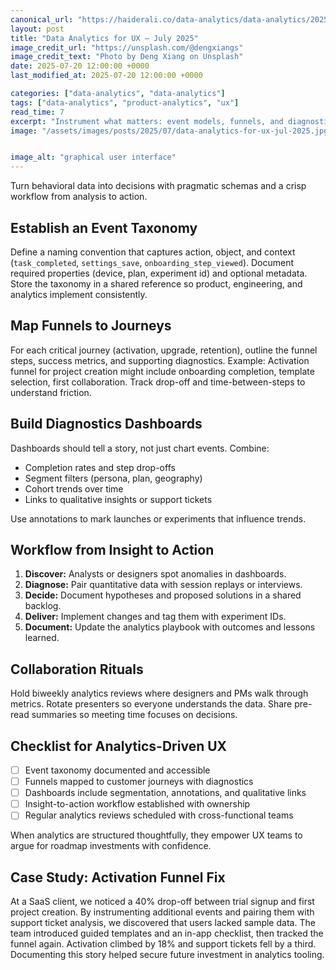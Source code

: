 ```yaml
---
canonical_url: "https://haiderali.co/data-analytics/data-analytics/2025/07/20/data-analytics-for-ux-jul-2025/"
layout: post
title: "Data Analytics for UX — July 2025"
image_credit_url: "https://unsplash.com/@dengxiangs"
image_credit_text: "Photo by Deng Xiang on Unsplash"
date: 2025-07-20 12:00:00 +0000
last_modified_at: 2025-07-20 12:00:00 +0000

categories: ["data-analytics", "data-analytics"]
tags: ["data-analytics", "product-analytics", "ux"]
read_time: 7
excerpt: "Instrument what matters: event models, funnels, and diagnostics that connect UX to outcomes."
image: "/assets/images/posts/2025/07/data-analytics-for-ux-jul-2025.jpg"


image_alt: "graphical user interface"
---
```


Turn behavioral data into decisions with pragmatic schemas and a crisp workflow from analysis to action.

## Establish an Event Taxonomy

Define a naming convention that captures action, object, and context (`task_completed`, `settings_save`, `onboarding_step_viewed`). Document required properties (device, plan, experiment id) and optional metadata. Store the taxonomy in a shared reference so product, engineering, and analytics implement consistently.

## Map Funnels to Journeys

For each critical journey (activation, upgrade, retention), outline the funnel steps, success metrics, and supporting diagnostics. Example: Activation funnel for project creation might include onboarding completion, template selection, first collaboration. Track drop-off and time-between-steps to understand friction.

## Build Diagnostics Dashboards

Dashboards should tell a story, not just chart events. Combine:

- Completion rates and step drop-offs
- Segment filters (persona, plan, geography)
- Cohort trends over time
- Links to qualitative insights or support tickets

Use annotations to mark launches or experiments that influence trends.

## Workflow from Insight to Action

1. **Discover:** Analysts or designers spot anomalies in dashboards.
2. **Diagnose:** Pair quantitative data with session replays or interviews.
3. **Decide:** Document hypotheses and proposed solutions in a shared backlog.
4. **Deliver:** Implement changes and tag them with experiment IDs.
5. **Document:** Update the analytics playbook with outcomes and lessons learned.

## Collaboration Rituals

Hold biweekly analytics reviews where designers and PMs walk through metrics. Rotate presenters so everyone understands the data. Share pre-read summaries so meeting time focuses on decisions.

## Checklist for Analytics-Driven UX

- [ ] Event taxonomy documented and accessible
- [ ] Funnels mapped to customer journeys with diagnostics
- [ ] Dashboards include segmentation, annotations, and qualitative links
- [ ] Insight-to-action workflow established with ownership
- [ ] Regular analytics reviews scheduled with cross-functional teams

When analytics are structured thoughtfully, they empower UX teams to argue for roadmap investments with confidence.

## Case Study: Activation Funnel Fix

At a SaaS client, we noticed a 40% drop-off between trial signup and first project creation. By instrumenting additional events and pairing them with support ticket analysis, we discovered that users lacked sample data. The team introduced guided templates and an in-app checklist, then tracked the funnel again. Activation climbed by 18% and support tickets fell by a third. Documenting this story helped secure future investment in analytics tooling.
